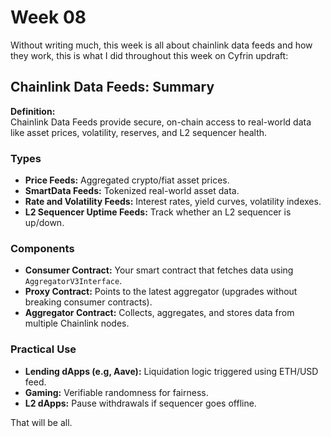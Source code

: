 # Week 08

Without writing much, this week is all about chainlink data feeds and how they work, this is what I did throughout this week on Cyfrin updraft:

## Chainlink Data Feeds: Summary

**Definition:**  
Chainlink Data Feeds provide secure, on-chain access to real-world data like asset prices, volatility, reserves, and L2 sequencer health.

### Types
- **Price Feeds:** Aggregated crypto/fiat asset prices.  
- **SmartData Feeds:** Tokenized real-world asset data.  
- **Rate and Volatility Feeds:** Interest rates, yield curves, volatility indexes.  
- **L2 Sequencer Uptime Feeds:** Track whether an L2 sequencer is up/down.  

### Components
- **Consumer Contract:** Your smart contract that fetches data using `AggregatorV3Interface`.  
- **Proxy Contract:** Points to the latest aggregator (upgrades without breaking consumer contracts).  
- **Aggregator Contract:** Collects, aggregates, and stores data from multiple Chainlink nodes.  

### Practical Use
- **Lending dApps (e.g, Aave):** Liquidation logic triggered using ETH/USD feed.  
- **Gaming:** Verifiable randomness for fairness.  
- **L2 dApps:** Pause withdrawals if sequencer goes offline.  

That will be all.